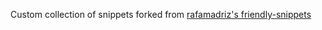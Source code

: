 Custom collection of snippets forked from [rafamadriz's friendly-snippets](https://github.com/rafamadriz/friendly-snippets)
